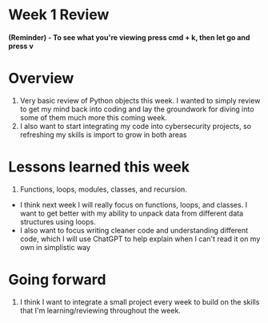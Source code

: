 # Week 1 Review

#### (Reminder) - To see what you're viewing press cmd + k, then let go and press v

# Overview

1. Very basic review of Python objects this week. I wanted to simply review to get my mind back into coding and lay the groundwork for diving into some of them much more this coming week.
2. I also want to start integrating my code into cybersecurity projects, so refreshing my skills is import to grow in both areas

# Lessons learned this week

1. Functions, loops, modules, classes, and recursion.

- I think next week I will really focus on functions, loops, and classes. I want to get better with my ability to unpack data from different data structures using loops.
- I also want to focus writing cleaner code and understanding different code, which I will use ChatGPT to help explain when I can't read it on my own in simplistic way

# Going forward

1. I think I want to integrate a small project every week to build on the skills that I'm learning/reviewing throughout the week.
